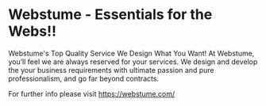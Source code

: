 # Webstume - Essentials for the Webs!!

Webstume's Top Quality Service
We Design What You Want!
At Webstume, you’ll feel we are always reserved for your services. We design and develop the your business requirements with ultimate passion and pure professionalism, and go far beyond contracts.

For further info please visit https://webstume.com/
